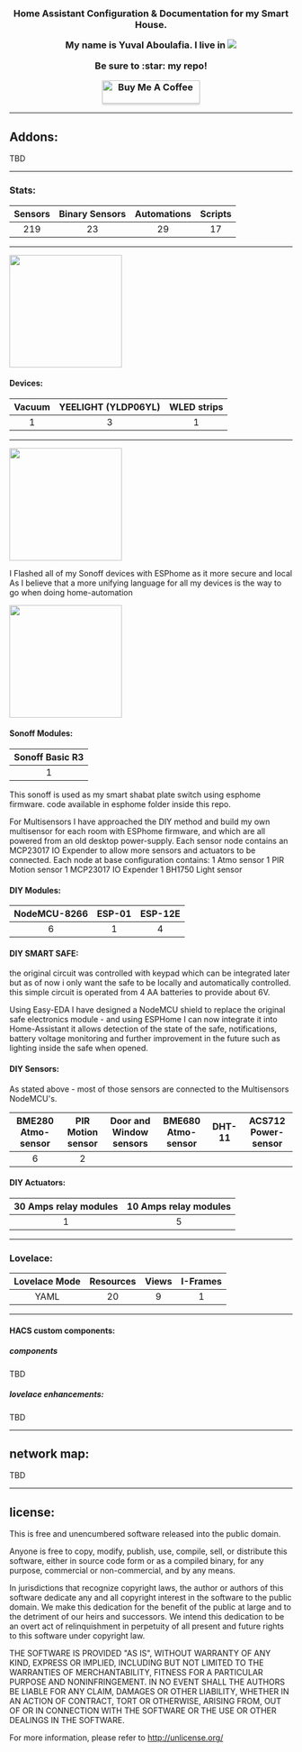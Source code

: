 <h3 align="center">Home Assistant Configuration &amp; Documentation for my Smart House.
<p align="center">
My name is Yuval Aboulafia.
I live in <img src="https://github.com/oxguy3/flags/blob/master/mini/il.png"/></p>
<p align="center">Be sure to :star: my repo!</p>

<a href="https://www.buymeacoffee.com/HMa8m26" target="_blank"><img src="https://www.buymeacoffee.com/assets/img/custom_images/orange_img.png" alt="Buy Me A Coffee" style="height: 41px !important;width: 174px !important;box-shadow: 0px 3px 2px 0px rgba(190, 190, 190, 0.5) !important;-webkit-box-shadow: 0px 3px 2px 0px rgba(190, 190, 190, 0.5) !important;" ></a>

<hr --- </hr>

## Addons:
TBD

<hr --- </hr>

### Stats:

| Sensors | Binary Sensors | Automations | Scripts |
|:-------:|:--------------:|:-----------:|:-------:|
|219      |23              |29           |17       |

<hr --- </hr>

<p>
<img src="https://github.com/yuvalabou/HomeAssistant-Config---WIP/blob/master/HA_pictures/Xiaomi_Logo.png" width="200"/>
<p/>


#### Devices:

| Vacuum | YEELIGHT (YLDP06YL) | WLED strips |
|:------:|:-------------------:|:-----------:|
|1       |3                    |1            |


<hr --- </hr>

<p>
<img src="https://brands.home-assistant.io/esphome/logo.png" width="200"/>
<p/>

<p align="left">I Flashed all of my Sonoff devices with ESPhome as it more secure and local
As I believe that a more unifying language for all my devices is the way to go when doing home-automation

<p>
<img src="https://github.com/yuvalabou/HomeAssistant-Config---WIP/blob/master/HA_pictures/Sonoff%20Logo.png" width="200"/>
<p/>

#### Sonoff Modules:

| Sonoff Basic R3 |
|:---------------:|
|1                |

This sonoff is used as my smart shabat plate switch using esphome firmware.
code available in esphome folder inside this repo.

<p align="left">For Multisensors I have approached the DIY method and build my own multisensor for each room with ESPhome firmware, and which are all powered from an old desktop power-supply.
Each sensor node contains an MCP23017 IO Expender to allow more sensors and actuators to be connected.
Each node at base configuration contains:
  1 Atmo sensor
  1 PIR Motion sensor
  1 MCP23017 IO Expender
  1 BH1750 Light sensor

#### DIY Modules:

| NodeMCU-8266 | ESP-01 | ESP-12E |
|:------------:|:------:|:-------:|
|6             |1       |4        |

#### DIY SMART SAFE:

the original circuit was controlled with keypad which can be integrated later but as of now i only want the safe to be locally and automatically controlled.
this simple circuit is operated from 4 AA batteries to provide about 6V.

Using Easy-EDA I have designed a NodeMCU shield to replace the original safe electronics module - and using ESPHome I can now integrate it into Home-Assistant
it allows detection of the state of the safe, notifications, battery voltage monitoring and further improvement in the future such as lighting inside the safe when opened.

#### DIY Sensors:

<p align="left">As stated above - most of those sensors are connected to the Multisensors NodeMCU's.

| BME280 Atmo-sensor | PIR Motion sensor | Door and Window sensors | BME680 Atmo-sensor | DHT-11 | ACS712 Power-sensor |
|:------------------:|:-----------------:|:-----------------------:|:------------------:|:------:|:-------------------:|
|6                   |2                  |                         |                    |        |                     |

#### DIY Actuators:

| 30 Amps relay modules | 10 Amps relay modules |
|:---------------------:|:---------------------:|
|1                      |5                      |

<hr --- </hr>

### Lovelace:

| Lovelace Mode | Resources | Views | I-Frames |
|:-------------:|:---------:|:-----:|:--------:|
|YAML           |20         |9      |1         |

<hr --- </hr>

#### HACS custom components:

##### components
TBD

##### lovelace enhancements:
TBD

<hr --- </hr>

## network map:
TBD

<hr --- </hr>

## license:

This is free and unencumbered software released into the public domain.

Anyone is free to copy, modify, publish, use, compile, sell, or
distribute this software, either in source code form or as a compiled
binary, for any purpose, commercial or non-commercial, and by any
means.

In jurisdictions that recognize copyright laws, the author or authors
of this software dedicate any and all copyright interest in the
software to the public domain. We make this dedication for the benefit
of the public at large and to the detriment of our heirs and
successors. We intend this dedication to be an overt act of
relinquishment in perpetuity of all present and future rights to this
software under copyright law.

THE SOFTWARE IS PROVIDED "AS IS", WITHOUT WARRANTY OF ANY KIND,
EXPRESS OR IMPLIED, INCLUDING BUT NOT LIMITED TO THE WARRANTIES OF
MERCHANTABILITY, FITNESS FOR A PARTICULAR PURPOSE AND NONINFRINGEMENT.
IN NO EVENT SHALL THE AUTHORS BE LIABLE FOR ANY CLAIM, DAMAGES OR
OTHER LIABILITY, WHETHER IN AN ACTION OF CONTRACT, TORT OR OTHERWISE,
ARISING FROM, OUT OF OR IN CONNECTION WITH THE SOFTWARE OR THE USE OR
OTHER DEALINGS IN THE SOFTWARE.

For more information, please refer to <http://unlicense.org/>